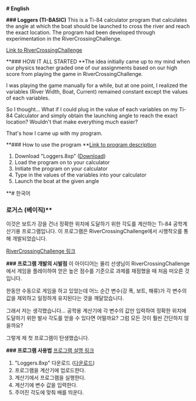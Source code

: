 **# English**

**### Loggers (TI-BASIC)**
This is a Ti-84 calculator program that calculates the angle at which the boat should be launched to cross the river and reach the exact location.
The program had been developed through experimentation in the RiverCrossingChallenge.

[Link to RiverCrossingChallenge](http://thephysicsaviary.com/Physics/Programs/Games/RiverCrossingChallenge/)




**### HOW IT ALL STARTED 
**The idea initially came up to my mind when our physics teacher graded one of our assignments based on our high score from playing the game in RiverCrossingChallenge.

I was playing the game manually for a while, but at one point, I realized the variables (River Width, Boat, Current) remained constant except the values of each variables.

So I thought...
What if I could plug in the value of each variables on my Ti-84 Calculator and simply obtain the launching angle to reach the exact location?
Wouldn't that make everything much easier?

That's how I came up with my program.


**### How to use the program
**[Link to program description](https://www.youtube.com/watch?v=T5AqJLfeY-s) 
1. Download "Loggers.8xp" ([Download](Loggers.8xp))
2. Load the program on to your calculator
3. Initiate the program on your calculator
4. Type in the values of the variables into your calculator
5. Launch the boat at the given angle




**# 한국어
### 로거스 (베이직)**
이것은 보트가 강을 건너 정확한 위치에 도달하기 위한 각도를 계산하는 Ti-84 공학계산기용 프로그램입니다. 
이 프로그램은 RiverCrossingChallenge에서 시행착오를 통해 개발되었습니다.

[RiverCrossingChallenge 링크](http://thephysicsaviary.com/Physics/Programs/Games/RiverCrossingChallenge/)

**### 프로그램 개발의 시발점**
이 아이디어는 물리 선생님이 RiverCrossingChallenge에서 게임을 플레이하여 얻은 높은 점수를 기준으로 과제를 채점했을 때 처음 떠오른 것입니다.

한동안 수동으로 게임을 하고 있었는데 어느 순간 변수(강 폭, 보트, 해류)가 각 변수의 값을 제외하고 일정하게 유지된다는 것을 깨달았습니다.

그래서 저는 생각했습니다...
공학용 계산기에 각 변수의 값만 입력하여 정확한 위치에 도달하기 위한 발사 각도를 얻을 수 있다면 어떨까요?
그럼 모든 것이 훨씬 간단하지 않을까요?

그렇게 제 첫 프로그램이 탄생했습니다.


**### 프로그램 사용법**
[프로그램 설명 링크](https://www.youtube.com/watch?v=T5AqJLfeY-s)
 1. "Loggers.8xp" 다운로드    ([다운로드](Loggers.8xp))
2. 프로그램을 계산기에 업로드한다.
3. 계산기에서 프로그램을 실행한다.
4. 계산기에 변수 값을 입력한다.
5. 주어진 각도에 맞춰 배를 띄운다.


